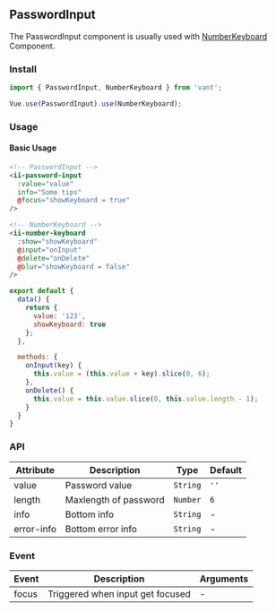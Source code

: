 ## PasswordInput
The PasswordInput component is usually used with [NumberKeyboard](#/en-US/number-keyboard) Component.

### Install
``` javascript
import { PasswordInput, NumberKeyboard } from 'vant';

Vue.use(PasswordInput).use(NumberKeyboard);
```

### Usage

#### Basic Usage

```html
<!-- PasswordInput -->
<ii-password-input
  :value="value"
  info="Some tips"
  @focus="showKeyboard = true"
/>

<!-- NumberKeyboard -->
<ii-number-keyboard
  :show="showKeyboard"
  @input="onInput"
  @delete="onDelete"
  @blur="showKeyboard = false"
/>
```

```javascript
export default {
  data() {
    return {
      value: '123',
      showKeyboard: true
    };
  },

  methods: {
    onInput(key) {
      this.value = (this.value + key).slice(0, 6);
    },
    onDelete() {
      this.value = this.value.slice(0, this.value.length - 1);
    }
  }
}
```

### API

| Attribute | Description | Type | Default |
|-----------|-----------|-----------|-------------|
| value | Password value | `String` | `''` |
| length | Maxlength of password | `Number` | `6` |
| info | Bottom info | `String` | - |
| error-info | Bottom error info | `String` | - |

### Event

| Event | Description | Arguments |
|-----------|-----------|-----------|
| focus | Triggered when input get focused | - |

